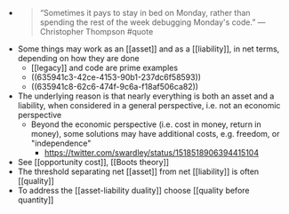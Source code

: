 - > “Sometimes it pays to stay in bed on Monday, rather than spending the rest of the week debugging Monday's code.” — Christopher Thompson #quote
- Some things may work as an [[asset]] and as a [[liability]], in net terms, depending on how they are done
	- [[legacy]] and code are prime examples
	- ((635941c3-42ce-4153-90b1-237dc6f58593))
	- ((635941c8-62c6-474f-9c6a-f18af506ca82))
- The underlying reason is that nearly everything is both an asset and a liability, when considered in a general perspective, i.e. not an economic perspective
	- Beyond the economic perspective (i.e. cost in money, return in money), some solutions may have additional costs, e.g. freedom, or "independence"
		- https://twitter.com/swardley/status/1518518906394415104
- See [[opportunity cost]], [[Boots theory]]
- The threshold separating net [[asset]] from net [[liability]] is often [[quality]]
- To address the [[asset-liability duality]] choose [[quality before quantity]]
